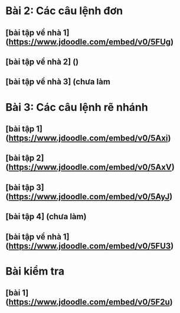 # Bài 2: Các câu lệnh đơn
## [bài tập về nhà 1] (https://www.jdoodle.com/embed/v0/5FUg)
## [bài tập về nhà 2] ()
## [bài tập về nhà 3] (chưa làm
# Bài 3: Các câu lệnh rẽ nhánh
## [bài tập 1] (https://www.jdoodle.com/embed/v0/5Axi)
## [bài tập 2] (https://www.jdoodle.com/embed/v0/5AxV)
## [bài tập 3] (https://www.jdoodle.com/embed/v0/5AyJ)
## [bài tập 4] (chưa làm)
## [bài tập về nhà 1] (https://www.jdoodle.com/embed/v0/5FU3)
# Bài kiểm tra
## [bài 1] (https://www.jdoodle.com/embed/v0/5F2u)

